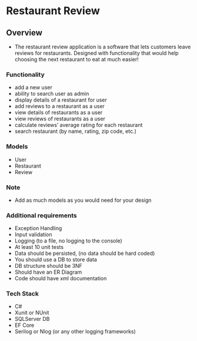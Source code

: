 # Restaurant Review 

## Overview 

- The restaurant review application is a software that lets customers leave reviews for restaurants. Designed with functionality that would help choosing the next restaurant to eat at much easier! 

### Functionality 

- add a new user 
- ability to search user as admin
- display details of a restaurant for user
- add reviews to a restaurant as a user
- view details of restaurants as a user
- view reviews of restaurants as a user
- calculate reviews’ average rating for each restaurant
- search restaurant (by name, rating, zip code, etc.)

### Models 

- User
- Restaurant
- Review

### Note 
- Add as much models as you would need for your design

### Additional requirements
- Exception Handling
- Input validation
- Logging (to a file, no logging to the console)
- At least 10 unit tests
- Data should be persisted, (no data should be hard coded)
- You should use a DB to store data
- DB structure should be 3NF
- Should have an ER Diagram
- Code should have xml documentation 

### Tech Stack 
- C# 
- Xunit or NUnit
- SQLServer DB 
- EF Core 
- Serilog or Nlog (or any other logging frameworks) 

 